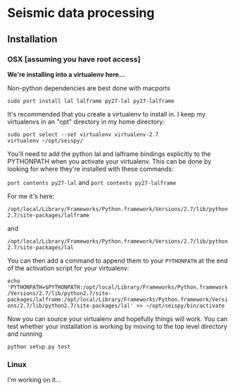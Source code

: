 # Seismic data processing

## Installation

### OSX [assuming you have root access]

**We're installing into a virtualenv here...**

Non-python dependencies are best done with macports

`sudo port install lal lalframe py27-lal py27-lalframe`

It's recommended that you create a virtualenv to install in. I keep my virtualenvs in an "opt" directory in my home directory:

```
sudo port select --set virtualenv virtualenv-2.7
virtualenv ~/opt/seispy/
```


You'll need to add the python lal and lalframe bindings explicitly to the PYTHONPATH when you activate your virtualenv. This can be done by looking for where they're installed with these commands:

`port contents py27-lal` and `port contents py27-lalframe`

For me it's here:

`/opt/local/Library/Frameworks/Python.framework/Versions/2.7/lib/python2.7/site-packages/lalframe`

and

`/opt/local/Library/Frameworks/Python.framework/Versions/2.7/lib/python2.7/site-packages/lal`

You can then add a command to append them to your `PYTHONPATH` at the end of the activation script for your virtualenv:

`echo 'PYTHONPATH=$PYTHONPATH:/opt/local/Library/Frameworks/Python.framework/Versions/2.7/lib/python2.7/site-packages/lalframe:/opt/local/Library/Frameworks/Python.framework/Versions/2.7/lib/python2.7/site-packages/lal' >> ~/opt/seispy/bin/activate`

Now you can source your virtualenv and hopefully things will work. You can test whether your installation is working by moving to the top level directory and running

```
python setup.py test
```

### Linux

I'm working on it...
